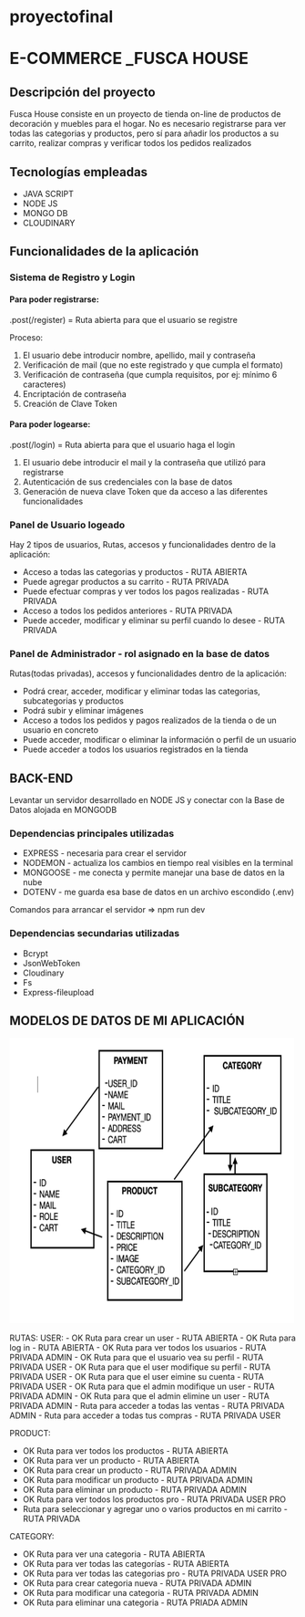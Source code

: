 # proyectofinal

<body>
<h1>E-COMMERCE _FUSCA HOUSE</h1>
<h2>Descripción del proyecto</h2>
<p>Fusca House consiste en un proyecto de tienda on-line de productos de decoración y muebles para el hogar.
No es necesario registrarse para ver todas las categorias y productos, pero sí para añadir los productos a su carrito, realizar compras y verificar todos los pedidos realizados</p>

<h2>Tecnologías empleadas</h2>
<ul>
 <li>JAVA SCRIPT</li>
 <li>NODE JS</li>
 <li>MONGO DB</li>
 <li>CLOUDINARY</li>
</ul>

<h2>Funcionalidades de la aplicación</h2>
<div>
<h3>Sistema de Registro y Login</h3>
<h4>Para poder registrarse:</h4>
<p>.post(/register) = Ruta abierta para que el usuario se registre</p>
<p>Proceso:</p>
<ol>
 <li>El usuario debe introducir nombre, apellido, mail y contraseña</li>
 <li>Verificación de mail (que no este registrado y que cumpla el formato)</li>
 <li>Verificación de contraseña (que cumpla requisitos, por ej: mínimo 6 caracteres)</li>
 <li>Encriptación de contraseña</li>
 <li>Creación de Clave Token</li>
</ol>
<h4>Para poder logearse:</h4>
<p>.post(/login) = Ruta abierta para que el usuario haga el login</p>
<ol>
 <li>El usuario debe introducir el mail y la contraseña que utilizó para registrarse</li>
 <li>Autenticación de sus credenciales con la base de datos</li>
 <li>Generación de nueva clave Token que da acceso a las diferentes funcionalidades</li>
</ol>

<h3>Panel de Usuario logeado</h3>
<p>Hay 2 tipos de usuarios, Rutas, accesos y funcionalidades dentro de la aplicación:</p>
<ul>
 <li>Acceso a todas las categorias y productos - RUTA ABIERTA</li>
 <li>Puede agregar productos a su carrito - RUTA PRIVADA</li>
 <li>Puede efectuar compras y ver todos los pagos realizadas - RUTA PRIVADA</li>
 <li>Acceso a todos los pedidos anteriores - RUTA PRIVADA</li>
 <li>Puede acceder, modificar y eliminar su perfil cuando lo desee - RUTA PRIVADA</li>
</ul>
<h3>Panel de Administrador - rol asignado en la base de datos</h3>
<p>Rutas(todas privadas), accesos y funcionalidades dentro de la aplicación:</p>
<ul>
 <li>Podrá crear, acceder, modificar y eliminar todas las categorias, subcategorias y productos</li>
 <li>Podrá subir y eliminar imágenes</li>
 <li>Acceso a todos los pedidos y pagos realizados de la tienda o de un usuario en concreto</li>
 <li>Puede acceder, modificar o eliminar la información o perfil de un usuario</li>
 <li>Puede acceder a todos los usuarios registrados en la tienda</li>
</ul>
</div>

<h2>BACK-END</h2>
<p>Levantar un servidor desarrollado en NODE JS y conectar con la Base de Datos alojada en MONGODB</p>
<h3>Dependencias principales utilizadas</h3>
<ul>
 <li>EXPRESS - necesaria para crear el servidor</li>
 <li>NODEMON - actualiza los cambios en tiempo real visibles en la terminal</li>
 <li>MONGOOSE - me conecta y permite manejar una base de datos en la nube</li>
 <li>DOTENV - me guarda esa base de datos en un archivo escondido (.env)</li>
</ul>

Comandos para arrancar el servidor => npm run dev

<h3>Dependencias secundarias utilizadas</h3>
<ul>
 <li>Bcrypt</li>
 <li>JsonWebToken</li>
 <li>Cloudinary</li>
 <li>Fs</li>
 <li>Express-fileupload</li>
</ul>

<h2>MODELOS DE DATOS DE MI APLICACIÓN</h2>

<img src="./imagenes/modelos.png"  style="width:500px; height:500px; text-align:center"></img>


<div>
RUTAS:
USER:
- OK Ruta para crear un user - RUTA ABIERTA
- OK Ruta para log in - RUTA ABIERTA
- OK Ruta para ver todos los usuarios - RUTA PRIVADA ADMIN
- OK Ruta para que el usuario vea su perfil - RUTA PRIVADA USER
- OK Ruta para que el user modifique su perfil - RUTA PRIVADA USER
- OK Ruta para que el user eimine su cuenta - RUTA PRIVADA USER
- OK Ruta para que el admin modifique un user - RUTA PRIVADA ADMIN
- OK Ruta para que el admin elimine un user - RUTA PRIVADA ADMIN
- Ruta para acceder a todas las ventas - RUTA PRIVADA ADMIN
- Ruta para acceder a todas tus compras - RUTA PRIVADA USER


PRODUCT:
- OK Ruta para ver todos los productos - RUTA ABIERTA
- OK Ruta para ver un producto - RUTA ABIERTA
- OK Ruta para crear un producto - RUTA PRIVADA ADMIN
- OK Ruta para modificar un producto - RUTA PRIVADA ADMIN
- OK Ruta para eliminar un producto - RUTA PRIVADA ADMIN
- OK Ruta para ver todos los productos pro - RUTA PRIVADA USER PRO
- Ruta para seleccionar y agregar uno o varios productos en mi carrito - RUTA PRIVADA



CATEGORY:
- OK Ruta para ver una categoria - RUTA ABIERTA
- OK Ruta para ver todas las categorías - RUTA ABIERTA
- OK Ruta para ver todas las categorias pro - RUTA PRIVADA USER PRO
- OK Ruta para crear categoria nueva - RUTA PRIVADA ADMIN
- OK Ruta para modificar una categoria - RUTA PRIVADA ADMIN
- OK Ruta para eliminar una categoria - RUTA PRIADA ADMIN

</div>